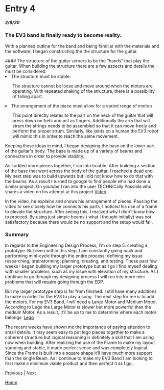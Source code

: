 # Entry 4
##### 2/9/20

### The EV3 band is finally ready to become reality.
<p>With a planned outline for the band and being familiar with the materials and the software, I began constructing the the structure for the guitar. </p>
#### The structure of the guitar servers to be the “hands” that play the guitar. When building the structure there are a few aspects and details the must be considered:

<li>The structure must be stable:</li>
<ul>The structure cannot be loose and move around when the motors are operating. With repeated shaking of the structure, there is a possibility of falling apart. </ul>
<li>The arrangement of the piece must allow for a varied range of motion</li>
<ul>This point directly relates to the part on the neck of  the guitar that will press down on frets and act as fingers. Additionally the arm that will strum the strings needs to be assembled so that it can move freely and perform the proper strum. Similarly, like joints on a human the EV3 robot will mimic this in order to reach the same movement. </ul>


<p>Keeping these ideas in mind, I began designing the base on the lower part of the guitar's body. The base is made up of a variety of beams and connectors in order to provide stability.


As I added more pieces together, I ran into trouble. After building a section of the base that went across the body of the guitar, I reached a dead end. My next step was to build upwards but I did not  know how to do that with the beams. As a result I turned to google to find people who had done a similar project. On youtube I ran into the user TECHNICally Possible who shares a video on his attempt at this project.<a href = "https://www.youtube.com/watch?v=EN-7cMjmFv0">Video </a>

In the video, he explains and shows his arrangement of pieces. Pausing the video to see closely how he connects his parts, I noticed his use of a frame to elevate the structure.  After seeing this, I realized why I didn't know how to proceed. By using just simple beams ( what I thought initially) was not satisfactory because there would be no support and the setup would fall.
</p>


### Summary
<p>
In regards to the Engineering Design Process, I’m on step 5: creating a prototype. But even within this step, I am constantly going back and performing mini-cycle through the entire process: defining my issue  researching, brainstorming, planning, creating, and testing. These past few weeks I began building my larger prototype but as I go I find myself dealing with smaller problems, such as my issue with elevation of my structure. As I continue to go through my designing process I will run into more mini problems that will require going through the EDP.

But my larger prototype step is far from finished. I still have many additions to make in order for the EV3 to play a song. The next step for me is to add the motors. For my EV3 Band, I will need a Large Motor and Medium Motor. According to Lego the Large Motor is slower but more powerful than the medium Motor. As a result, it'll be up to me to determine where each motor belongs.  <a href =https://counties.agrilife.org/gillespie/files/2015/04/EV3-Motors-Sensors-Explained.pdf >Lego </a>


The recent weeks have shown me the importance of paying attention to small details. It may seem easy to put lego pieces together to make a coherent structure but logical reasoning is definitely a skill that I am using now when building. After realizing the use of the Frame to make my layout standing and stable, it made perfect sense and was completely logical. Since the Frame is built into a square shape it'll have much more support than the single Beam. As I continue to make my EV3 Band I am looking to first make a minimum viable product and then perfect it as I go.

</p>


[Previous](entry03.md) | [Next](entry05.md)

[Home](../README.md)